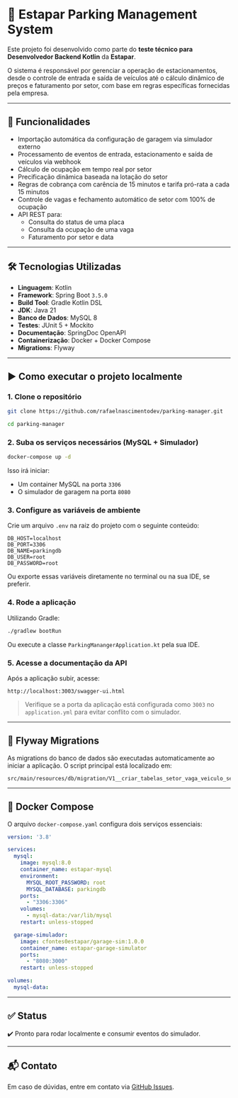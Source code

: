 
# 🚗 Estapar Parking Management System

Este projeto foi desenvolvido como parte do **teste técnico para Desenvolvedor Backend Kotlin** da **Estapar**.

O sistema é responsável por gerenciar a operação de estacionamentos, desde o controle de entrada e saída de veículos até o cálculo dinâmico de preços e faturamento por setor, com base em regras específicas fornecidas pela empresa.

---

## 🧠 Funcionalidades

- Importação automática da configuração de garagem via simulador externo
- Processamento de eventos de entrada, estacionamento e saída de veículos via webhook
- Cálculo de ocupação em tempo real por setor
- Precificação dinâmica baseada na lotação do setor
- Regras de cobrança com carência de 15 minutos e tarifa pró-rata a cada 15 minutos
- Controle de vagas e fechamento automático de setor com 100% de ocupação
- API REST para:
  - Consulta do status de uma placa
  - Consulta da ocupação de uma vaga
  - Faturamento por setor e data

---

## 🛠️ Tecnologias Utilizadas

- **Linguagem**: Kotlin
- **Framework**: Spring Boot `3.5.0`
- **Build Tool**: Gradle Kotlin DSL
- **JDK**: Java 21
- **Banco de Dados**: MySQL 8
- **Testes**: JUnit 5 + Mockito
- **Documentação**: SpringDoc OpenAPI
- **Containerização**: Docker + Docker Compose
- **Migrations**: Flyway

---

## ▶️ Como executar o projeto localmente

### 1. Clone o repositório

```bash
git clone https://github.com/rafaelnascimentodev/parking-manager.git

cd parking-manager
```

### 2. Suba os serviços necessários (MySQL + Simulador)

```bash
docker-compose up -d
```

Isso irá iniciar:
- Um container MySQL na porta `3306`
- O simulador de garagem na porta `8080`

### 3. Configure as variáveis de ambiente

Crie um arquivo `.env` na raiz do projeto com o seguinte conteúdo:

```env
DB_HOST=localhost
DB_PORT=3306
DB_NAME=parkingdb
DB_USER=root
DB_PASSWORD=root
```

Ou exporte essas variáveis diretamente no terminal ou na sua IDE, se preferir.

### 4. Rode a aplicação

Utilizando Gradle:

```bash
./gradlew bootRun
```

Ou execute a classe `ParkingManangerApplication.kt` pela sua IDE.

### 5. Acesse a documentação da API

Após a aplicação subir, acesse:

```
http://localhost:3003/swagger-ui.html
```

> Verifique se a porta da aplicação está configurada como `3003` no `application.yml` para evitar conflito com o simulador.

---

## 🐘 Flyway Migrations

As migrations do banco de dados são executadas automaticamente ao iniciar a aplicação. O script principal está localizado em:

```
src/main/resources/db/migration/V1__criar_tabelas_setor_vaga_veiculo_sessaoestacionamento_faturamento.sql
```

---

## 🐳 Docker Compose

O arquivo `docker-compose.yaml` configura dois serviços essenciais:

```yaml
version: '3.8'

services:
  mysql:
    image: mysql:8.0
    container_name: estapar-mysql
    environment:
      MYSQL_ROOT_PASSWORD: root
      MYSQL_DATABASE: parkingdb
    ports:
      - "3306:3306"
    volumes:
      - mysql-data:/var/lib/mysql
    restart: unless-stopped

  garage-simulador:
    image: cfontes0estapar/garage-sim:1.0.0
    container_name: estapar-garage-simulator
    ports:
      - "8080:3000"
    restart: unless-stopped

volumes:
  mysql-data:
```

---

## ✅ Status

✔️ Pronto para rodar localmente e consumir eventos do simulador.

---

## 📬 Contato

Em caso de dúvidas, entre em contato via [GitHub Issues](https://github.com/rafaelnascimentodev/parking-manager/issues).
